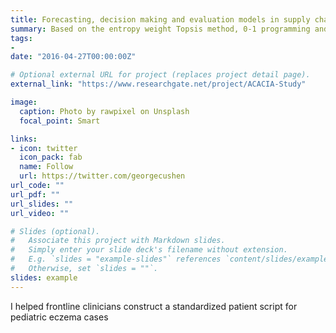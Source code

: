 ```yaml
---
title: Forecasting, decision making and evaluation models in supply chain management
summary: Based on the entropy weight Topsis method, 0-1 programming and linear programming, this model studies the evaluation of suppliers in supply chain management, the formulation and evaluation of ordering plans and transshipment plans.
tags: 
- 
date: "2016-04-27T00:00:00Z"

# Optional external URL for project (replaces project detail page).
external_link: "https://www.researchgate.net/project/ACACIA-Study"

image:
  caption: Photo by rawpixel on Unsplash
  focal_point: Smart

links:
- icon: twitter
  icon_pack: fab
  name: Follow
  url: https://twitter.com/georgecushen
url_code: ""
url_pdf: ""
url_slides: ""
url_video: ""

# Slides (optional).
#   Associate this project with Markdown slides.
#   Simply enter your slide deck's filename without extension.
#   E.g. `slides = "example-slides"` references `content/slides/example-slides.md`.
#   Otherwise, set `slides = ""`.
slides: example
---
```

I helped frontline clinicians construct a standardized patient script for pediatric eczema cases


